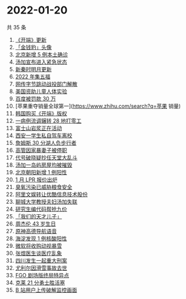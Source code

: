 # 2022-01-20

共 35 条

<!-- BEGIN ZHIHUSEARCH -->
<!-- 最后更新时间 Thu Jan 20 2022 19:09:52 GMT+0800 (China Standard Time) -->
1. [《开端》更新](https://www.zhihu.com/search?q=开端)
1. [「金钱豹」头像](https://www.zhihu.com/search?q=金钱豹头像)
1. [北京新增 5 例本土确诊](https://www.zhihu.com/search?q=北京疫情)
1. [汤加宣布进入紧急状态](https://www.zhihu.com/search?q=汤加)
1. [新秦时明月更新](https://www.zhihu.com/search?q=新秦时明月)
1. [2022 年集五福](https://www.zhihu.com/search?q=集五福)
1. [网传字节跳动战投部门解散](https://www.zhihu.com/search?q=字节跳动)
1. [美国资助儿童人体实验](https://www.zhihu.com/search?q=美国资助人体实验)
1. [百度被罚款 30 万](https://www.zhihu.com/search?q=百度被罚)
1. [苹果重夺销量全球第一](https://www.zhihu.com/search?q=苹果 销量)
1. [韩国购买《开端》版权](https://www.zhihu.com/search?q=韩国购买开端版权)
1. [一病例流调辗转 28 地打零工](https://www.zhihu.com/search?q=最心酸流调)
1. [富士山岩浆正在活动](https://www.zhihu.com/search?q=富士山)
1. [西安一学生私自驾车离校](https://www.zhihu.com/search?q=西安交大学生驾车离校)
1. [詹姆斯 30 分湖人负步行者](https://www.zhihu.com/search?q=湖人)
1. [高管因家暴妻子被停职](https://www.zhihu.com/search?q=高管家暴)
1. [代号破晓疑抄任天堂大乱斗](https://www.zhihu.com/search?q=代号破晓)
1. [汤加一岛屿房屋均被摧毁](https://www.zhihu.com/search?q=汤加)
1. [北京朝阳新增 1 例阳性](https://www.zhihu.com/search?q=朝阳疫情)
1. [1 月 LPR 报价出炉](https://www.zhihu.com/search?q=LPR)
1. [臭氧污染已威胁粮食安全](https://www.zhihu.com/search?q=臭氧污染)
1. [阿里文娱转让优酷信息技术股份](https://www.zhihu.com/search?q=阿里文娱转让优酷股份)
1. [聊城大学教授夫妇汤加失联](https://www.zhihu.com/search?q=聊城大学教授夫妇)
1. [研究生编代码帮抢九价](https://www.zhihu.com/search?q=研究生帮抢九价)
1. [「我们的天才儿子」](https://www.zhihu.com/search?q=我们的天才儿子)
1. [周杰伦 43 岁生日](https://www.zhihu.com/search?q=周杰伦)
1. [原神高德导航语音](https://www.zhihu.com/search?q=原神)
1. [海淀发现 1 例核酸阳性](https://www.zhihu.com/search?q=北京疫情)
1. [微软将收购动视暴雪](https://www.zhihu.com/search?q=微软收购动视暴雪)
1. [张煜医生谈医疗乱象](https://www.zhihu.com/search?q=张煜)
1. [四川发生一起重大刑案](https://www.zhihu.com/search?q=四川刑案)
1. [尤利尔因滑雪事故去世](https://www.zhihu.com/search?q=尤利尔去世)
1. [FGO 剧场版终局特异点 ](https://www.zhihu.com/search?q=fgo)
1. [克莱 21 分勇士胜活塞](https://www.zhihu.com/search?q=勇士)
1. [B 站用户上传破解监控画面](https://www.zhihu.com/search?q=b站监控画面)
<!-- END ZHIHUSEARCH -->

